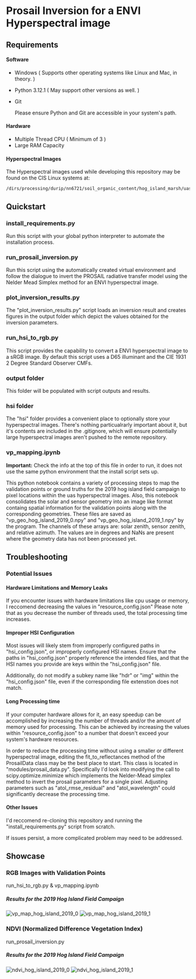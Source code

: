 # Prosail Inversion for a ENVI Hyperspectral image

## Requirements

#### Software

* Windows ( Supports other operating systems like Linux and Mac, in theory. )
* Python 3.12.1 ( May support other versions as well. )
* Git

  Please ensure Python and Git are accessible in your system's path.

#### Hardware

* Multiple Thread CPU ( Minimum of 3 )
* Large RAM Capacity

#### Hyperspectral Images

The Hyperspectral images used while developing this repository may be found on the CIS Linux systems at:

```plaintext
/dirs/processing/durip/nn6721/soil_organic_content/hog_island_marsh/uas/layer_stacked_marsh_1_2/
```

## Quickstart

### install_requirements.py

Run this script with your global python interpreter to automate the installation process.

### run_prosail_inversion.py

Run this script using the automatically created virtual environment and follow the dialogue to invert the PROSAIL radiative transfer model using the Nelder Mead Simplex method for an ENVI hyperspectral image.

### plot_inversion_results.py

The "plot_inversion_results.py" script loads an inversion result and creates figures in the output folder which depict the values obtained for the inversion parameters.

### run_hsi_to_rgb.py

This script provides the capability to convert a ENVI hyperspectral image to a sRGB image. By default this script uses a D65 illuminant and the CIE 1931 2 Degree Standard Observer CMFs.

### output folder

This folder will be populated with script outputs and results.

### hsi folder

The "hsi" folder provides a convenient place to optionally store your hyperspectral images. There's nothing particualrarly important about it, but it's contents are included in the .gitignore, which will ensure potentially large hyperspectral images aren't pushed to the remote repository.

### vp_mapping.ipynb

**Important:** Check the info at the top of this file in order to run, it does not use the same python environment that the install script sets up.

This python notebook contains a variety of processing steps to map the validation points or ground truths for the 2019 hog island field campaign to pixel locations within the uas hyperspectral images. Also, this notebook consolidates the solar and sensor geometry into an image like format containg spatial information for the validation points along with the corresponding geometries. These files are saved as "vp_geo_hog_island_2019_0.npy" and "vp_geo_hog_island_2019_1.npy" by the program. The channels of these arrays are: solar zenith, sensor zenith, and relative azimuth. The values are in degrees and NaNs are present where the geometry data has not been processed yet.

## Troubleshooting

### Potential Issues

#### Hardware Limitations and Memory Leaks

If you encounter issues with hardware limitations like cpu usage or memory, I reccomend decreasing the values in "resource_config.json" Please note that as you decrease the number of threads used, the total processing time increases.

#### Improper HSI Configuration

Most issues will likely stem from improperly configured paths in "hsi_config.json", or improperly configured HSI names. Ensure that the paths in "hsi_config.json" properly reference the intended files, and that the HSI names you provide are keys within the "hsi_config.json" file.

Additionally, do not modify a subkey name like "hdr" or "img" within the "hsi_config.json" file, even if the corresponding file extenstion does not match.

#### Long Processing time

If your computer hardware allows for it, an easy speedup can be accomplished by increasing the number of threads and/or the amount of memory used for processing. This can be achieved by increasing the values within "resource_config.json" to a number that doesn't exceed your system's hardware resources.

In order to reduce the processing time without using a smaller or different hyperspectral image, editing the fit_to_reflectances method of the ProsailData class may be the best place to start. This class is located in "modules/prosail_data.py". Specifically I'd look into modifying the call to scipy.optimize.minimize which implements the Nelder-Mead simplex method to invert the prosail parameters for a single pixel. Adjusting parameters such as "atol_rmse_residual" and "atol_wavelength" could significantly decrease the processing time.

#### Other Issues

I'd reccomend re-cloning this repository and running the "install_requirements.py" script from scratch.

If issues persist, a more complicated problem may need to be addressed.

## Showcase

### RGB Images with Validation Points
run_hsi_to_rgb.py & vp_mapping.ipynb

##### Results for the 2019 Hog Island Field Campaign

![vp_map_hog_island_2019_0](docs/pictures/vp_map_hog_island_2019_0.png)
![vp_map_hog_island_2019_1](docs/pictures/vp_map_hog_island_2019_1.png)

### NDVI (Normalized Difference Vegetation Index)
run_prosail_inversion.py

##### Results for the 2019 Hog Island Field Campaign

![ndvi_hog_island_2019_0](docs/pictures/ndvi_hog_island_2019_0.png)
![ndvi_hog_island_2019_1](docs/pictures/ndvi_hog_island_2019_1.png)
